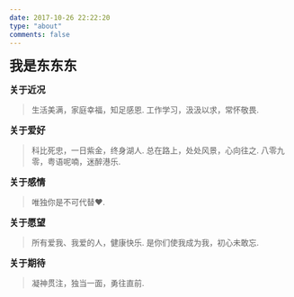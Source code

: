 ```yaml
---
date: 2017-10-26 22:22:20
type: "about"
comments: false
---
```


<font size=5>**我是东东东**</font>

<font size=3>**关于近况**</font>
> 生活美满，家庭幸福，知足感恩.
> 工作学习，汲汲以求，常怀敬畏.

<font size=3>**关于爱好**</font>
> 科比死忠，一日紫金，终身湖人.
> 总在路上，处处风景，心向往之.
> 八零九零，粤语呢喃，迷醉港乐.

<font size=3>**关于感情**</font>
>唯独你是不可代替❤.

<font size=3>**关于愿望**</font>
> 所有爱我、我爱的人，健康快乐.
> 是你们使我成为我，初心未敢忘.

<font size=3>**关于期待**</font>
> 凝神贯注，独当一面，勇往直前.
